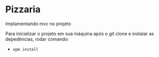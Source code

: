 # Pizzaria
 Implamentando mvc no projeto 

Para inicializar o projeto em sua máquina após o git clone e instalar as depedências, rodar comando: 

* `npm install`